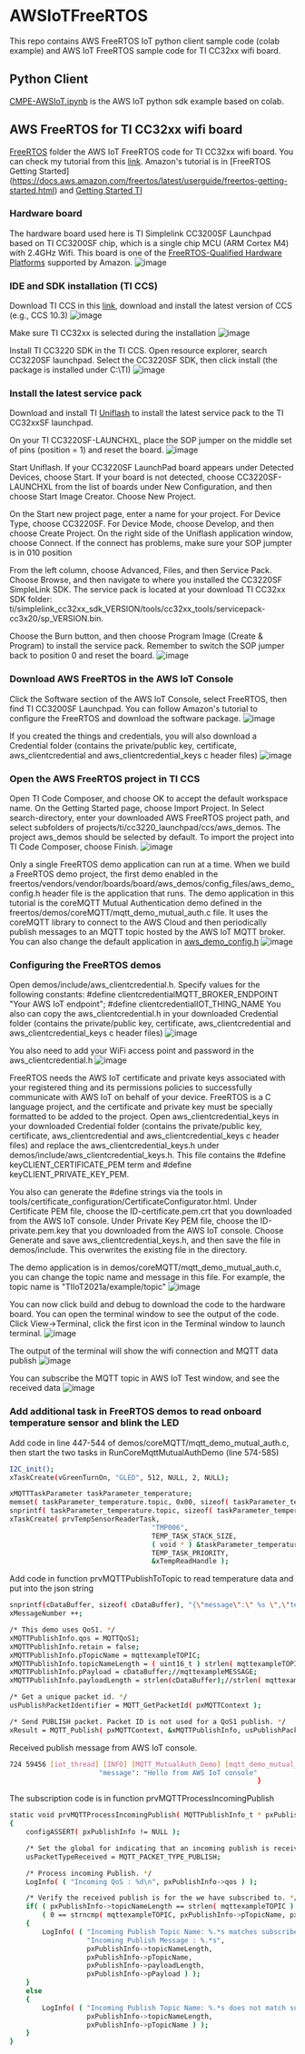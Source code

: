 # AWSIoTFreeRTOS
 This repo contains AWS FreeRTOS IoT python client sample code (colab example) and AWS IoT FreeRTOS sample code for TI CC32xx wifi board.
 
 ## Python Client
 [CMPE-AWSIoT.ipynb](/CMPE-AWSIoT.ipynb) is the AWS IoT python sdk example based on colab.
 
 ## AWS FreeRTOS for TI CC32xx wifi board
 [FreeRTOS](/FreeRTOS) folder the AWS IoT FreeRTOS code for TI CC32xx wifi board. You can check my tutorial from this [link](https://kaikailiu.cmpe.sjsu.edu/iot/ti-cc3220-and-aws-freertos/). Amazon's tutorial is in [FreeRTOS Getting Started] (https://docs.aws.amazon.com/freertos/latest/userguide/freertos-getting-started.html) and [Getting Started TI](https://docs.aws.amazon.com/freertos/latest/userguide/getting_started_ti.html)
 
 ### Hardware board
 The hardware board used here is TI Simplelink CC3200SF Launchpad based on TI CC3200SF chip, which is a single chip MCU (ARM Cortex M4) with 2.4GHz Wifi. This board is one of the [FreeRTOS-Qualified Hardware Platforms](https://devices.amazonaws.com/search?page=1&sv=freertos) supported by Amazon.
 ![image](https://user-images.githubusercontent.com/6676586/115983615-1bad1d80-a557-11eb-8c9f-faf7fad60f0e.png)

 ### IDE and SDK installation (TI CCS)
 Download TI CCS in this [link](http://processors.wiki.ti.com/index.php/Download_CCS%20?DCMP=slulplaunch&HQS=ep-con-lprf-slulplaunch-pr-sw-ccs-en), download and install the latest version of CCS (e.g., CCS 10.3)
 ![image](https://user-images.githubusercontent.com/6676586/115983708-a9890880-a557-11eb-875f-9d46a783cb67.png)

Make sure TI CC32xx is selected during the installation
![image](https://user-images.githubusercontent.com/6676586/115983728-cde4e500-a557-11eb-8c56-ef4f65c6c8bf.png)

Install TI CC3220 SDK in the TI CCS. Open resource explorer, search CC3220SF launchpad. Select the CC3220SF SDK, then click install (the package is installed under C:\TI\)
![image](https://user-images.githubusercontent.com/6676586/115983750-fc62c000-a557-11eb-8783-8352d6b877df.png)

### Install the latest service pack
Download and install TI [Uniflash](https://www.ti.com/tool/UNIFLASH#downloads) to install the latest service pack to the TI CC32xxSF launchpad.

On your TI CC3220SF-LAUNCHXL, place the SOP jumper on the middle set of pins (position = 1) and reset the board.
![image](https://user-images.githubusercontent.com/6676586/115983938-2e285680-a559-11eb-9ae9-3eb4f0b0e386.png)

Start Uniflash. If your CC3220SF LaunchPad board appears under Detected Devices, choose Start. If your board is not detected, choose CC3220SF-LAUNCHXL from the list of boards under New Configuration, and then choose Start Image Creator. Choose New Project.

On the Start new project page, enter a name for your project. For Device Type, choose CC3220SF. For Device Mode, choose Develop, and then choose Create Project. On the right side of the Uniflash application window, choose Connect. If the connect has problems, make sure your SOP jumpter is in 010 position

From the left column, choose Advanced, Files, and then Service Pack. Choose Browse, and then navigate to where you installed the CC3220SF SimpleLink SDK. The service pack is located at your download TI CC32xx SDK folder:  ti/simplelink_cc32xx_sdk_VERSION/tools/cc32xx_tools/servicepack-cc3x20/sp_VERSION.bin.

Choose the Burn button, and then choose Program Image (Create & Program) to install the service pack. Remember to switch the SOP jumper back to position 0 and reset the board.
![image](https://user-images.githubusercontent.com/6676586/115983968-5fa12200-a559-11eb-8eb5-a3e6731b9d0e.png)

### Download AWS FreeRTOS in the AWS IoT Console
Click the Software section of the AWS IoT Console, select FreeRTOS, then find TI CC3200SF Launchpad. You can follow Amazon's tutorial to configure the FreeRTOS and download the software package. 
![image](https://user-images.githubusercontent.com/6676586/115984032-beff3200-a559-11eb-8a69-2ec55fe38128.png)

If you created the things and credentials, you will also download a Credential folder (contains the private/public key, certificate, aws_clientcredential and aws_clientcredential_keys c header files)
![image](https://user-images.githubusercontent.com/6676586/115984147-6f6d3600-a55a-11eb-89d1-2c2e29ec2cb3.png)


### Open the AWS FreeRTOS project in TI CCS
Open TI Code Composer, and choose OK to accept the default workspace name. On the Getting Started page, choose Import Project. In Select search-directory, enter your downloaded AWS FreeRTOS project path, and select subfolders of projects/ti/cc3220_launchpad/ccs/aws_demos. The project aws_demos should be selected by default. To import the project into TI Code Composer, choose Finish.
![image](https://user-images.githubusercontent.com/6676586/115984141-654b3780-a55a-11eb-9a48-c654883ed229.png)

Only a single FreeRTOS demo application can run at a time. When we build a FreeRTOS demo project, the first demo enabled in the freertos/vendors/vendor/boards/board/aws_demos/config_files/aws_demo_config.h header file is the application that runs. The demo application in this tutorial is the coreMQTT Mutual Authentication demo defined in the freertos/demos/coreMQTT/mqtt_demo_mutual_auth.c file. It uses the coreMQTT library to connect to the AWS Cloud and then periodically publish messages to an MQTT topic hosted by the AWS IoT MQTT broker. You can also change the default application in [aws_demo_config.h](/config_files/aws_demo_config.h)
![image](https://user-images.githubusercontent.com/6676586/115984280-14880e80-a55b-11eb-9967-5db5f3155bae.png)

### Configuring the FreeRTOS demos
Open demos/include/aws_clientcredential.h. Specify values for the following constants:
#define clientcredentialMQTT_BROKER_ENDPOINT "Your AWS IoT endpoint";
#define clientcredentialIOT_THING_NAME
You also can copy the aws_clientcredential.h in your downloaded Credential folder (contains the private/public key, certificate, aws_clientcredential and aws_clientcredential_keys c header files)
![image](https://user-images.githubusercontent.com/6676586/115984345-86f8ee80-a55b-11eb-9718-4d3e6b135d80.png)

You also need to add your WiFi access point and password in the aws_clientcredential.h
![image](https://user-images.githubusercontent.com/6676586/115984429-df2ff080-a55b-11eb-817d-e27e6f936f75.png)

FreeRTOS needs the AWS IoT certificate and private keys associated with your registered thing and its permissions policies to successfully communicate with AWS IoT on behalf of your device. FreeRTOS is a C language project, and the certificate and private key must be specially formatted to be added to the project.
Open aws_clientcredential_keys in your downloaded Credential folder (contains the private/public key, certificate, aws_clientcredential and aws_clientcredential_keys c header files) and replace the aws_clientcredential_keys.h under demos/include/aws_clientcredential_keys.h. This file contains the #define keyCLIENT_CERTIFICATE_PEM term and #define keyCLIENT_PRIVATE_KEY_PEM. 

You also can generate the #define strings via the tools in tools/certificate_configuration/CertificateConfigurator.html. Under Certificate PEM file, choose the ID-certificate.pem.crt that you downloaded from the AWS IoT console. Under Private Key PEM file, choose the ID-private.pem.key that you downloaded from the AWS IoT console. Choose Generate and save aws_clientcredential_keys.h, and then save the file in demos/include. This overwrites the existing file in the directory.

The demo application is in demos/coreMQTT/mqtt_demo_mutual_auth.c, you can change the topic name and message in this file. For example, the topic name is "TIIoT2021a/example/topic"
![image](https://user-images.githubusercontent.com/6676586/115984672-31254600-a55d-11eb-9bf4-bc12ca0b1013.png)

You can now click build and debug to download the code to the hardware board. You can open the terminal window to see the output of the code. Click View->Terminal, click the first icon in the Terminal window to launch terminal.
![image](https://user-images.githubusercontent.com/6676586/115984753-9711cd80-a55d-11eb-9ee8-9f5dbcecb99a.png)

The output of the terminal will show the wifi connection and MQTT data publish
![image](https://user-images.githubusercontent.com/6676586/115984848-fbcd2800-a55d-11eb-85e1-61d99a56a821.png)

You can subscribe the MQTT topic in AWS IoT Test window, and see the received data
![image](https://user-images.githubusercontent.com/6676586/115984880-0daecb00-a55e-11eb-82dd-d5a73c4bdb77.png)

### Add additional task in FreeRTOS demos to read onboard temperature sensor and blink the LED
Add code in line 447-544 of demos/coreMQTT/mqtt_demo_mutual_auth.c, then start the two tasks in RunCoreMqttMutualAuthDemo (line 574-585)
```bash
I2C_init();
xTaskCreate(vGreenTurnOn, "GLED", 512, NULL, 2, NULL);

xMQTTTaskParameter taskParameter_temperature;
memset( taskParameter_temperature.topic, 0x00, sizeof( taskParameter_temperature.topic ) );
snprintf( taskParameter_temperature.topic, sizeof( taskParameter_temperature.topic ), "%s%s", mqttexampleTOPIC, "sensor");
xTaskCreate( prvTempSensorReaderTask,
                                   "TMP006",
                                   TEMP_TASK_STACK_SIZE,
                                   ( void * ) &taskParameter_temperature,
                                   TEMP_TASK_PRIORITY,
                                   &xTempReadHandle );
```

Add code in function prvMQTTPublishToTopic to read temperature data and put into the json string
```bash
snprintf(cDataBuffer, sizeof( cDataBuffer), "{\"message\":\" %s \",\"temp\":%f, \"count\":%d}", mqttexampleMESSAGE, temp, ( int ) xMessageNumber);
xMessageNumber ++;

/* This demo uses QoS1. */
xMQTTPublishInfo.qos = MQTTQoS1;
xMQTTPublishInfo.retain = false;
xMQTTPublishInfo.pTopicName = mqttexampleTOPIC;
xMQTTPublishInfo.topicNameLength = ( uint16_t ) strlen( mqttexampleTOPIC );
xMQTTPublishInfo.pPayload = cDataBuffer;//mqttexampleMESSAGE;
xMQTTPublishInfo.payloadLength = strlen(cDataBuffer);//strlen( mqttexampleMESSAGE );

/* Get a unique packet id. */
usPublishPacketIdentifier = MQTT_GetPacketId( pxMQTTContext );

/* Send PUBLISH packet. Packet ID is not used for a QoS1 publish. */
xResult = MQTT_Publish( pxMQTTContext, &xMQTTPublishInfo, usPublishPacketIdentifier );
```

Received publish message from AWS IoT console.
```bash
724 59456 [iot_thread] [INFO] [MQTT_MutualAuth_Demo] [mqtt_demo_mutual_auth.c:1235] 725 59456 [iot_thread] Incoming Publish Topic Name: TIIoT2021a/example/topic matches subscribed topic.Incoming Publish Message : {
                      "message": "Hello from AWS IoT console"
                                                             }
```
The subscription code is in function prvMQTTProcessIncomingPublish
```bash
static void prvMQTTProcessIncomingPublish( MQTTPublishInfo_t * pxPublishInfo )
{
    configASSERT( pxPublishInfo != NULL );

    /* Set the global for indicating that an incoming publish is received. */
    usPacketTypeReceived = MQTT_PACKET_TYPE_PUBLISH;

    /* Process incoming Publish. */
    LogInfo( ( "Incoming QoS : %d\n", pxPublishInfo->qos ) );

    /* Verify the received publish is for the we have subscribed to. */
    if( ( pxPublishInfo->topicNameLength == strlen( mqttexampleTOPIC ) ) &&
        ( 0 == strncmp( mqttexampleTOPIC, pxPublishInfo->pTopicName, pxPublishInfo->topicNameLength ) ) )
    {
        LogInfo( ( "Incoming Publish Topic Name: %.*s matches subscribed topic."
                   "Incoming Publish Message : %.*s",
                   pxPublishInfo->topicNameLength,
                   pxPublishInfo->pTopicName,
                   pxPublishInfo->payloadLength,
                   pxPublishInfo->pPayload ) );
    }
    else
    {
        LogInfo( ( "Incoming Publish Topic Name: %.*s does not match subscribed topic.",
                   pxPublishInfo->topicNameLength,
                   pxPublishInfo->pTopicName ) );
    }
}
```


